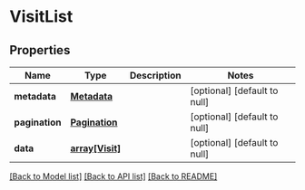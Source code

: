 # VisitList

## Properties
Name | Type | Description | Notes
------------ | ------------- | ------------- | -------------
**metadata** | [**Metadata**](Metadata.md) |  | [optional] [default to null]
**pagination** | [**Pagination**](Pagination.md) |  | [optional] [default to null]
**data** | [**array[Visit]**](Visit.md) |  | [optional] [default to null]

[[Back to Model list]](../README.md#documentation-for-models) [[Back to API list]](../README.md#documentation-for-api-endpoints) [[Back to README]](../README.md)


